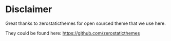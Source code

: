# Disclaimer

Great thanks to zerostaticthemes for open sourced theme that we use here.

They could be found here: https://github.com/zerostaticthemes
